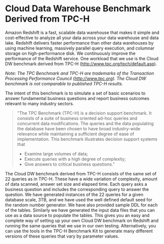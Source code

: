# Cloud Data Warehouse Benchmark Derived from TPC-H

Amazon Redshift is a fast, scalable data warehouse that makes it simple and cost-effective to analyze all your data across your data warehouse and data lake. Redshift delivers faster performance than other data warehouses by using machine learning, massively parallel query execution, and columnar storage on high-performance disk. We continuously improve the performance of the Redshift service. One workload that we use is the Cloud DW benchmark derived from TPC-H (http://www.tpc.org/tpch/default.asp).

_Note: The TPC Benchmark and TPC-H are trademarks of the Transaction Processing Performance Council (http://www.tpc.org). The Cloud DW benchmark is not comparable to published TPC-H results._

The intent of this benchmark is to simulate a set of basic scenarios to answer fundamental business questions and report business outcomes relevant to many industry sectors. 

>"The TPC Benchmark (TPC-H) is a decision support benchmark. It consists of a suite of business oriented ad-hoc queries and concurrent data modifications. The queries and the data populating the database have been chosen to have broad industry-wide relevance while maintaining a sufficient degree of ease of implementation. This benchmark illustrates decision support systems that 
>
>- Examine large volumes of data;
>- Execute queries with a high degree of complexity;
>- Give answers to critical business questions."

The Cloud DW benchmark derived from TPC-H consists of the same set of 22 queries as in TPC-H. These have a wide variation of complexity, amount of data scanned, answer set size and elapsed time. Each query asks a business question and includes the corresponding query to answer the question. We have generated instances of the 22 queries for a given database scale,  3TB, and we have used the well defined default seed for the random number generator. We have also provided sample DDL for each of the tables. Similarly we have generated the input data files that you can use as a data source to populate the tables. This gives you an easy and complete way of setting up your own Cloud DW benchmark on Redshift and running the same queries that we use in our own testing. Alternatively, you can use the tools in the TPC-H Benchmark Kit to generate many different versions of these queries that vary by parameter values.


